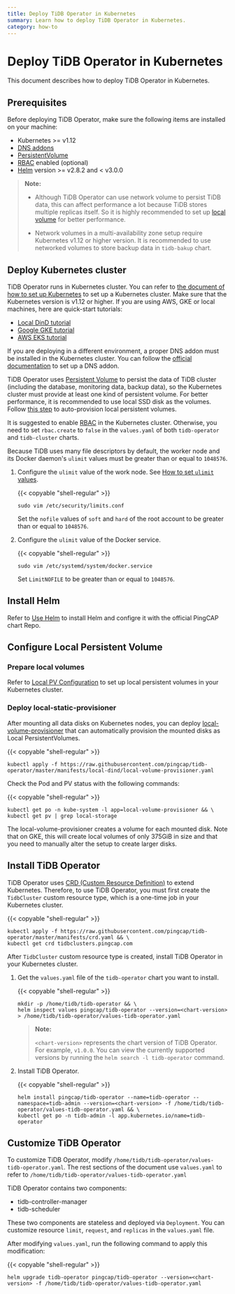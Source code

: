 ```yaml
---
title: Deploy TiDB Operator in Kubernetes
summary: Learn how to deploy TiDB Operator in Kubernetes.
category: how-to
---
```


# Deploy TiDB Operator in Kubernetes

This document describes how to deploy TiDB Operator in Kubernetes.

## Prerequisites

Before deploying TiDB Operator, make sure the following items are installed on your machine:

* Kubernetes >= v1.12
* [DNS addons](https://kubernetes.io/docs/tasks/access-application-cluster/configure-dns-cluster/)
* [PersistentVolume](https://kubernetes.io/docs/concepts/storage/persistent-volumes/)
* [RBAC](https://kubernetes.io/docs/admin/authorization/rbac) enabled (optional)
* [Helm](https://helm.sh) version >= v2.8.2 and < v3.0.0

> **Note:**
>
> - Although TiDB Operator can use network volume to persist TiDB data, this can affect performance a lot because TiDB stores multiple replicas itself. So it is highly recommended to set up [local volume](https://kubernetes.io/docs/concepts/storage/volumes/#local) for better performance.
>
> - Network volumes in a multi-availability zone setup require Kubernetes v1.12 or higher version. It is recommended to use networked volumes to store backup data in `tidb-bakup` chart.

## Deploy Kubernetes cluster

TiDB Operator runs in Kubernetes cluster. You can refer to [the document of how to set up Kubernetes](https://kubernetes.io/docs/setup/) to set up a Kubernetes cluster. Make sure that the Kubernetes version is v1.12 or higher. If you are using AWS, GKE or local machines, here are quick-start tutorials:

* [Local DinD tutorial](/tidb-in-kubernetes/get-started/deploy-tidb-from-kubernetes-dind.md)
* [Google GKE tutorial](/tidb-in-kubernetes/get-started/deploy-tidb-from-kubernetes-gke.md)
* [AWS EKS tutorial](/tidb-in-kubernetes/deploy/aws-eks.md)

If you are deploying in a different environment, a proper DNS addon must be installed in the Kubernetes cluster. You can follow the [official documentation](https://kubernetes.io/docs/tasks/access-application-cluster/configure-dns-cluster/) to set up a DNS addon.

TiDB Operator uses [Persistent Volume](https://kubernetes.io/docs/concepts/storage/persistent-volumes/) to persist the data of TiDB cluster (including the database, monitoring data, backup data), so the Kubernetes cluster must provide at least one kind of persistent volume. For better performance, it is recommended to use local SSD disk as the volumes. Follow [this step](#configure-local-persistent-volume) to auto-provision local persistent volumes.

It is suggested to enable [RBAC](https://kubernetes.io/docs/admin/authorization/rbac) in the Kubernetes cluster. Otherwise, you need to set `rbac.create` to `false` in the `values.yaml` of both `tidb-operator` and `tidb-cluster` charts.

Because TiDB uses many file descriptors by default, the worker node and its Docker daemon's `ulimit` values must be greater than or equal to `1048576`.

1. Configure the `ulimit` value of the work node. See [How to set `ulimit` values](https://access.redhat.com/solutions/61334).

    {{< copyable "shell-regular" >}}

    ```shell
    sudo vim /etc/security/limits.conf
    ```

    Set the `nofile` values of `soft` and `hard` of the root account to be greater than or equal to `1048576`.

2. Configure the `ulimit` value of the Docker service.

    {{< copyable "shell-regular" >}}

    ```shell
    sudo vim /etc/systemd/system/docker.service
    ```

    Set `LimitNOFILE` to be greater than or equal to `1048576`.

## Install Helm

Refer to [Use Helm](/tidb-in-kubernetes/reference/tools/in-kubernetes.md#use-helm) to install Helm and configre it with the official PingCAP chart Repo.

## Configure Local Persistent Volume

### Prepare local volumes

Refer to [Local PV Configuration](/tidb-in-kubernetes/reference/configuration/storage-class.md) to set up local persistent volumes in your Kubernetes cluster.

### Deploy local-static-provisioner

After mounting all data disks on Kubernetes nodes, you can deploy [local-volume-provisioner](https://github.com/kubernetes-sigs/sig-storage-local-static-provisioner) that can automatically provision the mounted disks as Local PersistentVolumes.

{{< copyable "shell-regular" >}}

```shell
kubectl apply -f https://raw.githubusercontent.com/pingcap/tidb-operator/master/manifests/local-dind/local-volume-provisioner.yaml
```

Check the Pod and PV status with the following commands:

{{< copyable "shell-regular" >}}

```shell
kubectl get po -n kube-system -l app=local-volume-provisioner && \
kubectl get pv | grep local-storage
```

The local-volume-provisioner creates a volume for each mounted disk. Note that on GKE, this will create local volumes of only 375GiB in size and that you need to manually alter the setup to create larger disks.

## Install TiDB Operator

TiDB Operator uses [CRD (Custom Resource Definition)](https://kubernetes.io/docs/tasks/access-kubernetes-api/custom-resources/custom-resource-definitions/) to extend Kubernetes. Therefore, to use TiDB Operator, you must first create the `TidbCluster` custom resource type, which is a one-time job in your Kubernetes cluster.

{{< copyable "shell-regular" >}}

```shell
kubectl apply -f https://raw.githubusercontent.com/pingcap/tidb-operator/master/manifests/crd.yaml && \
kubectl get crd tidbclusters.pingcap.com
```

After `TidbCluster` custom resource type is created, install TiDB Operator in your Kubernetes cluster.

1. Get the `values.yaml` file of the `tidb-operator` chart you want to install.

    {{< copyable "shell-regular" >}}

    ```shell
    mkdir -p /home/tidb/tidb-operator && \
    helm inspect values pingcap/tidb-operator --version=<chart-version> > /home/tidb/tidb-operator/values-tidb-operator.yaml
    ```

    > **Note:**
    >
    > `<chart-version>` represents the chart version of TiDB Operator. For example, `v1.0.0`. You can view the currently supported versions by running the `helm search -l tidb-operator` command.

2. Install TiDB Operator.

    {{< copyable "shell-regular" >}}

    ```shell
    helm install pingcap/tidb-operator --name=tidb-operator --namespace=tidb-admin --version=<chart-version> -f /home/tidb/tidb-operator/values-tidb-operator.yaml && \
    kubectl get po -n tidb-admin -l app.kubernetes.io/name=tidb-operator
    ```

## Customize TiDB Operator

To customize TiDB Operator, modify `/home/tidb/tidb-operator/values-tidb-operator.yaml`. The rest sections of the document use `values.yaml` to refer to `/home/tidb/tidb-operator/values-tidb-operator.yaml`

TiDB Operator contains two components:

* tidb-controller-manager
* tidb-scheduler

These two components are stateless and deployed via `Deployment`. You can customize resource `limit`, `request`, and `replicas` in the `values.yaml` file.

After modifying `values.yaml`, run the following command to apply this modification:

{{< copyable "shell-regular" >}}

```shell
helm upgrade tidb-operator pingcap/tidb-operator --version=<chart-version> -f /home/tidb/tidb-operator/values-tidb-operator.yaml
```
